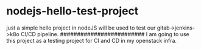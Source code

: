 # nodejs-hello-test-project
just a simple hello project in nodeJS will be used to test our gitab->jenkins->k8o CI/CD pipeline.
#########################
I am going to use this project as a testing project for CI and CD in my openstack infra.


